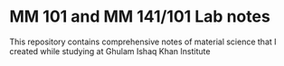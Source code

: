 # MM 101 and MM 141/101 Lab notes

This repository contains comprehensive notes of material science that I created while studying at Ghulam Ishaq Khan Institute
